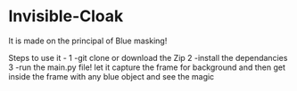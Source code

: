 # Invisible-Cloak

It is made on the principal of Blue masking!

Steps to use it - 
1 -git clone or download the Zip
2 -install the dependancies
3 -run the main.py file!
let it capture the frame for background and then get inside the frame with any blue object and see the magic
